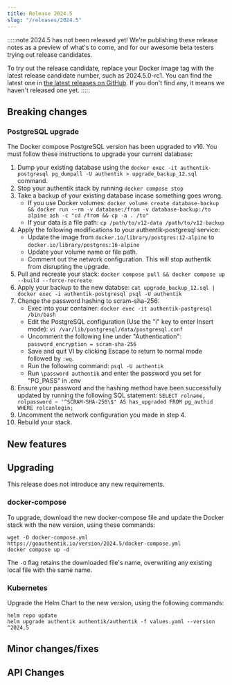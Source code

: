 ```yaml
---
title: Release 2024.5
slug: "/releases/2024.5"
---
```


:::::note
2024.5 has not been released yet! We're publishing these release notes as a preview of what's to come, and for our awesome beta testers trying out release candidates.

To try out the release candidate, replace your Docker image tag with the latest release candidate number, such as 2024.5.0-rc1. You can find the latest one in [the latest releases on GitHub](https://github.com/goauthentik/authentik/releases). If you don't find any, it means we haven't released one yet.
:::::

## Breaking changes

### PostgreSQL upgrade
The Docker compose PostgreSQL version has been upgraded to v16. You must follow these instructions to upgrade your current database:

1. Dump your existing database using the `docker exec -it authentik-postgresql pg_dumpall -U authentik > upgrade_backup_12.sql` command.
2. Stop your authentik stack by running `docker compose stop`
3. Take a backup of your existing database incase something goes wrong.
    - If you use Docker volumes: `docker volume create database-backup && docker run --rm -v database:/from -v database-backup:/to alpine ash -c "cd /from && cp -a . /to"`
    - If your data is a file path: `cp /path/to/v12-data /path/to/v12-backup`
4. Apply the following modifications to your authentik-postgresql service:
    - Update the image from `docker.io/library/postgres:12-alpine` to `docker.io/library/postgres:16-alpine`
    - Update your volume name or file path.
    - Comment out the network configuration. This will stop authentik from disrupting the upgrade.
5. Pull and recreate your stack: `docker compose pull && docker compose up --build --force-recreate`
6. Apply your backup to the new databse: `cat upgrade_backup_12.sql | docker exec -i authentik-postgresql psql -U authentik`
7. Change the password hashing to scram-sha-256:
    - Exec into your container: `docker exec -it authentik-postgresql /bin/bash`
    - Edit the PostgreSQL configuration (Use the "i" key to enter Insert mode): `vi /var/lib/postgresql/data/postgresql.conf`
    - Uncomment the following line under "Authentication": `password_encryption = scram-sha-256`
    - Save and quit VI by clicking Escape to return to normal mode followed by `:wq`.
    - Run the following command: `psql -U authentik`
    - Run `\password authentik` and enter the password you set for "PG_PASS" in .env
8. Ensure your password and the hashing method have been successfully updated by running the following SQL statement: `SELECT rolname, rolpassword ~ '^SCRAM-SHA-256\$' AS has_upgraded FROM pg_authid WHERE rolcanlogin;`
9. Uncomment the network configuration you made in step 4.
10. Rebuild your stack.

## New features

## Upgrading

This release does not introduce any new requirements.

### docker-compose

To upgrade, download the new docker-compose file and update the Docker stack with the new version, using these commands:

```shell
wget -O docker-compose.yml https://goauthentik.io/version/2024.5/docker-compose.yml
docker compose up -d
```

The `-O` flag retains the downloaded file's name, overwriting any existing local file with the same name.

### Kubernetes

Upgrade the Helm Chart to the new version, using the following commands:

```shell
helm repo update
helm upgrade authentik authentik/authentik -f values.yaml --version ^2024.5
```

## Minor changes/fixes

<!-- _Insert the output of `make gen-changelog` here_ -->

## API Changes

<!-- _Insert output of `make gen-diff` here_ -->
